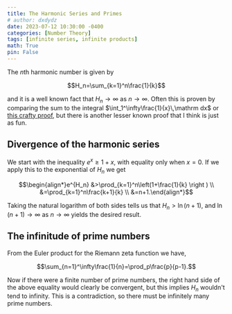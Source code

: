```yaml
---
title: The Harmonic Series and Primes
# author: dxdydz
date: 2023-07-12 10:30:00 -0400
categories: [Number Theory]
tags: [infinite series, infinite products]
math: True
pin: False
---
```


The $n\text{th}$ harmonic number is given by

$$H_n=\sum_{k=1}^n\frac{1}{k}$$

and it is a well known fact that $H_n\to\infty$ as $n\to\infty$. Often this is proven by comparing the sum to the integral $\int_1^\infty\frac{1}{x}\,\mathrm dx$ or [this crafty proof](https://proofwiki.org/wiki/Harmonic_Series_is_Divergent#Proof_1), but there is another lesser known proof that I think is just as fun.

## Divergence of the harmonic series

We start with the inequality $e^x\geq1+x$, with equality only when $x=0$. If we apply this to the exponential of $H_n$ we get

$$\begin{align*}e^{H_n} &>\prod_{k=1}^n\left(1+\frac{1}{k} \right ) \\  &=\prod_{k=1}^n\frac{k+1}{k} \\  &=n+1.\end{align*}$$

Taking the natural logarithm of both sides tells us that $H_n>\ln(n+1)$, and $\ln(n+1)\to\infty$ as $n\to\infty$ yields the desired result.

## The infinitude of prime numbers

From the Euler product for the Riemann zeta function we have,

$$\sum_{n=1}^\infty\frac{1}{n}=\prod_p\frac{p}{p-1}.$$

Now if there were a finite number of prime numbers, the right hand side of the above equality would clearly be convergent, but this implies $H_n$ wouldn't tend to infinity. This is a contradiction, so there must be infinitely many prime numbers.
